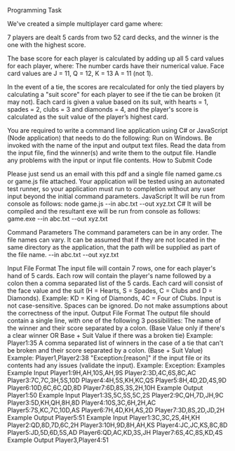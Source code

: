 Programming Task


We've created a simple multiplayer card game where:


7 players are dealt 5 cards from two 52 card decks, and the winner is the one with the highest score.

The base score for each player is calculated by adding up all 5 card values for each player, where:
The number cards have their numerical value.
Face card values are J = 11, Q = 12, K = 13
A = 11 (not 1).


In the event of a tie, the scores are recalculated for only the tied players by calculating a "suit score" for
each player to see if the tie can be broken (it may not).
Each card is given a value based on its suit, with hearts = 1, spades = 2, clubs = 3 and diamonds
= 4, and the player's score is calculated as the suit value of the player’s highest card.


You are required to write a command line application using C# or JavaScript (Node application) that needs to
do the following:
Run on Windows.
Be invoked with the name of the input and output text files.
Read the data from the input file, find the winner(s) and write them to the output file.
Handle any problems with the input or input file contents.
How to Submit Code

Please just send us an email with this pdf and a single file named game.cs or game.js file attached.
Your application will be tested using an automated test runner, so your application must run to completion
without any user input beyond the initial command parameters.
JavaScript
It will be run from console as follows:
 node game.js --in abc.txt --out xyz.txt
C#
It will be compiled and the resultant exe will be run from console as follows:
 game.exe --in abc.txt --out xyz.txt
 
 
Command Parameters
The command parameters can be in any order.
The file names can vary.
It can be assumed that if they are not located in the same directory as the application, that the path will
be supplied as part of the file name.
 --in abc.txt --out xyz.txt
 
 
Input File Format
The input file will contain 7 rows, one for each player's hand of 5 cards.
Each row will contain the player's name followed by a colon then a comma separated list of the 5 cards.
Each card will consist of the face value and the suit (H = Hearts, S = Spades, C = Clubs and D =
Diamonds).
Example: KD = King of Diamonds, 4C = Four of Clubs.
Input is not case-sensitive.
Spaces can be ignored.
Do not make assumptions about the correctness of the input.
Output File Format
The output file should contain a single line, with one of the following 3 possibilities:
The name of the winner and their score separated by a colon. (Base Value only if there's a clear winner
OR Base + Suit Value if there was a broken tie)
Example:
Player1:35
A comma separated list of winners in the case of a tie that can't be broken and their score separated by
a colon. (Base + Suit Value)
Example:
Player1,Player2:38
"Exception:[reason]" if the input file or its contents had any issues (validate the input).
Example:
Exception:<Some nice reason why the input is wrong.>
Examples
Example Input
Player1:9H,AH,10S,AH,9S
Player2:3D,4C,6S,8C,AC
Player3:7C,7C,3H,5S,10D
Player4:4H,5S,KH,KC,QS
Player5:8H,4D,2D,4S,9D
Player6:10D,6C,6C,QD,8D
Player7:6D,8S,3S,2H,10H
Example Output
Player1:50
Example Input
Player1:3S,5C,5S,5C,2S
Player2:9C,QH,7D,JH,9C
Player3:5D,KH,QH,8H,8D
Player4:10S,3C,6H,2H,AC
Player5:7S,KC,7C,10D,AS
Player6:7H,4D,KH,AS,2D
Player7:3D,8S,2D,JD,2H
Example Output
Player5:51
Example Input
Player1:3C,3C,2S,4H,KH
Player2:QD,8D,7D,6C,2H
Player3:10H,9D,8H,AH,KS
Player4:JC,JC,KS,8C,8D
Player5:JD,5D,6D,5S,AD
Player6:QD,AC,KD,3S,JH
Player7:6S,4C,8S,KD,4S
Example Output
Player3,Player4:51
